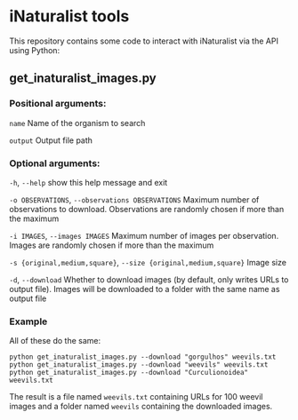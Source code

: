 # iNaturalist tools

This repository contains some code to interact with iNaturalist via the API using Python:

## get_inaturalist_images.py 

### Positional arguments:

  `name`                  Name of the organism to search

  `output`                Output file path

### Optional arguments:

  `-h`, `--help`            show this help message and exit

  `-o OBSERVATIONS`, `--observations OBSERVATIONS`
                        Maximum number of observations to download.
                        Observations are randomly chosen if more than the
                        maximum

  `-i IMAGES`, `--images IMAGES`
                        Maximum number of images per observation. Images are
                        randomly chosen if more than the maximum

  `-s {original,medium,square}`, `--size {original,medium,square}`
                        Image size

  `-d`, `--download`        Whether to download images (by default, only writes
                        URLs to output file). Images will be downloaded to a
                        folder with the same name as output file
                        
### Example

All of these do the same:

`python get_inaturalist_images.py --download "gorgulhos" weevils.txt`
`python get_inaturalist_images.py --download "weevils" weevils.txt`
`python get_inaturalist_images.py --download "Curculionoidea" weevils.txt`

The result is a file named `weevils.txt` containing URLs for 100 weevil images and a folder named `weevils` containing the downloaded images.
